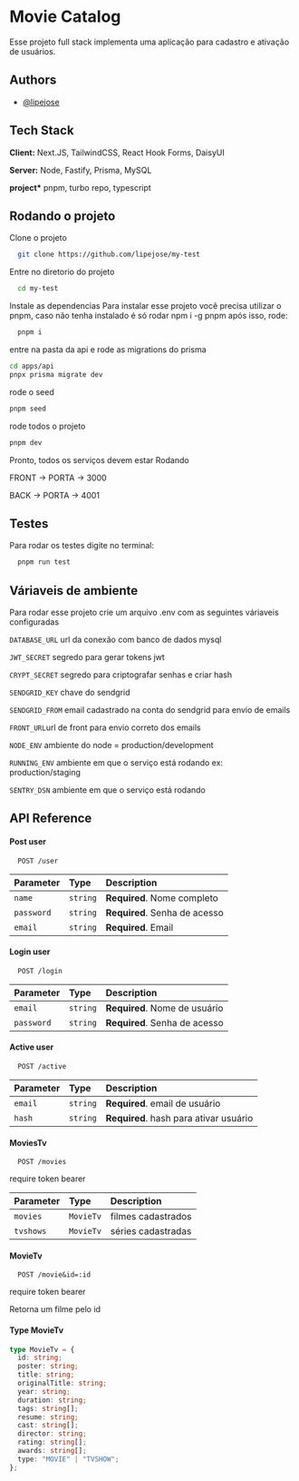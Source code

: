 # Movie Catalog

Esse projeto full stack implementa uma aplicação para cadastro e ativação de usuários.

## Authors

- [@lipejose](https://www.github.com/lipejose)

## Tech Stack

**Client:** Next.JS, TailwindCSS, React Hook Forms, DaisyUI

**Server:** Node, Fastify, Prisma, MySQL

**project\*** pnpm, turbo repo, typescript

## Rodando o projeto

Clone o projeto

```bash
  git clone https://github.com/lipejose/my-test
```

Entre no diretorio do projeto

```bash
  cd my-test
```

Instale as dependencias
Para instalar esse projeto você precisa utilizar o pnpm, caso não tenha instalado é só rodar npm i -g pnpm após isso, rode:

```bash
  pnpm i
```

entre na pasta da api e rode as migrations do prisma

```bash
cd apps/api
pnpx prisma migrate dev
```

rode o seed

```bash
pnpm seed
```

rode todos o projeto

```bash
pnpm dev
```

Pronto, todos os serviços devem estar Rodando

FRONT -> PORTA -> 3000

BACK -> PORTA -> 4001

## Testes

Para rodar os testes digite no terminal:

```bash
  pnpm run test
```

## Váriaveis de ambiente

Para rodar esse projeto crie um arquivo .env com as seguintes váriaveis configuradas

`DATABASE_URL` url da conexão com banco de dados mysql

`JWT_SECRET` segredo para gerar tokens jwt

`CRYPT_SECRET` segredo para criptografar senhas e criar hash

`SENDGRID_KEY` chave do sendgrid

`SENDGRID_FROM` email cadastrado na conta do sendgrid para envio de emails

`FRONT_URL`url de front para envio correto dos emails

`NODE_ENV` ambiente do node = production/development

`RUNNING_ENV` ambiente em que o serviço está rodando ex: production/staging

`SENTRY_DSN` ambiente em que o serviço está rodando

## API Reference

#### Post user

```http
  POST /user
```

| Parameter  | Type     | Description                   |
| :--------- | :------- | :---------------------------- |
| `name`     | `string` | **Required**. Nome completo   |
| `password` | `string` | **Required**. Senha de acesso |
| `email`    | `string` | **Required**. Email           |

#### Login user

```http
  POST /login
```

| Parameter  | Type     | Description                   |
| :--------- | :------- | :---------------------------- |
| `email` | `string` | **Required**. Nome de usuário |
| `password` | `string` | **Required**. Senha de acesso |

#### Active user

```http
  POST /active
```

| Parameter | Type     | Description                            |
| :-------- | :------- | :------------------------------------- |
| `email`   | `string` | **Required**. email de usuário         |
| `hash`    | `string` | **Required**. hash para ativar usuário |

#### MoviesTv

```http
  POST /movies
```

require token bearer

| Parameter | Type     | Description                            |
| :-------- | :------- | :------------------------------------- |
| `movies`  | `MovieTv` |  filmes cadastrados         |
| `tvshows` | `MovieTv` |  séries cadastradas  |

#### MovieTv

```http
  POST /movie&id=:id
```

require token bearer

Retorna um filme pelo id


#### Type MovieTv

```typescript
type MovieTv = {
  id: string;
  poster: string;
  title: string;
  originalTitle: string;
  year: string;
  duration: string;
  tags: string[];
  resume: string;
  cast: string[];
  director: string;
  rating: string[];
  awards: string[];
  type: "MOVIE" | "TVSHOW";
};

```